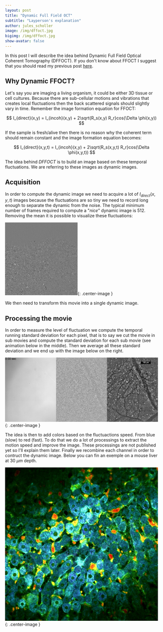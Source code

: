 ```yaml
---
layout: post
title: "Dynamic Full Field OCT"
subtitle: "Layperson's explanation"
author: jules_scholler
image: /img/dffoct.jpg
bigimg: /img/dffoct.jpg
show-avatar: false
---
```


In this post I will describe the idea behind Dynamic Full Field Optical Coherent Tomography (DFFOCT). If you don't know about FFOCT I suggest that you should read my previous post [here](https://www.jscholler.com/2019-01-18-ffoct/).

## Why Dynamic FFOCT?

Let's say you are imaging a living organism, it could be either 3D tissue or cell cultures. Because there are sub-cellular motions and vibrations that creates local fluctuations then the back scattered signals should slightly vary in time. Remember the image formation equation for FFOCT:

$$ I_{direct}(x,y) = I_{incoh}(x,y) + 2\sqrt{R_s(x,y) R_r}cos(\Delta \phi(x,y)) $$

If the sample is fresh/alive then there is no reason why the coherent term should remain constant and the image formation equation becomes:

$$ I_{direct}(x,y,t) = I_{incoh}(x,y) + 2\sqrt{R_s(x,y,t) R_r}cos(\Delta \phi(x,y,t)) $$

The idea behind *DFFOCT* is to build an image based on these temporal fluctuations. We are referring to these images as dynamic images.

## Acquisition

In order to compute the dynamic image we need to acquire a lot of $I_{direct}(x,y,t)$ images because the fluctuations are so tiny we need to record long enough to separate the dynamic from the noise. The typical minimum number of frames required to compute a "*nice*" dynamic image is 512. Removing the mean it is possible to visualize these fluctuations:

![Typical signals](../img/direct_centered.gif){: .center-image }

We then need to transform this movie into a single dynamic image.

## Processing the movie

In order to measure the level of fluctuation we compute the temporal running standard deviation for each pixel, that is to say we cut the movie in sub movies and compute the standard deviation for each sub movie (see animation below in the middle). Then we average all these standard deviation and we end up with the image below on the right.

![Standard deviation](../img/std_substack.gif){: .center-image }

The idea is then to add colors based on the fluctuactions speed. From blue (slow) to red (fast). To do that we do a lot of processings to extract the motion speed and improve the image. These processings are not published yet so I'll explain them later. Finally we recombine each channel in order to contruct the dynamic image. Below you can fin an exemple on a mouse liver at $30 ~ \mu m$ depth.

![Liver DFFOCT](../img/dffoct.jpg){: .center-image }
